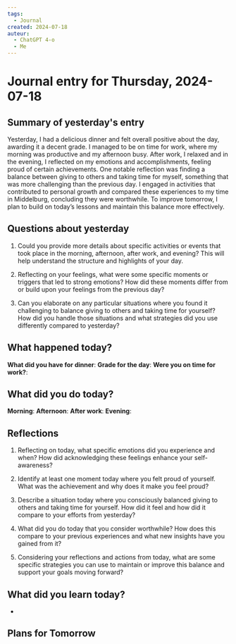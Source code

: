 ```yaml
---
tags:
  - Journal
created: 2024-07-18
auteur:
  - ChatGPT 4-o
  - Me
---
```

# Journal entry for Thursday, 2024-07-18

## Summary of yesterday's entry

Yesterday, I had a delicious dinner and felt overall positive about the day, awarding it a decent grade. I managed to be on time for work, where my morning was productive and my afternoon busy. After work, I relaxed and in the evening, I reflected on my emotions and accomplishments, feeling proud of certain achievements. One notable reflection was finding a balance between giving to others and taking time for myself, something that was more challenging than the previous day. I engaged in activities that contributed to personal growth and compared these experiences to my time in Middelburg, concluding they were worthwhile. To improve tomorrow, I plan to build on today’s lessons and maintain this balance more effectively.

## Questions about yesterday

1. Could you provide more details about specific activities or events that took place in the morning, afternoon, after work, and evening? This will help understand the structure and highlights of your day.

2. Reflecting on your feelings, what were some specific moments or triggers that led to strong emotions? How did these moments differ from or build upon your feelings from the previous day?

3. Can you elaborate on any particular situations where you found it challenging to balance giving to others and taking time for yourself? How did you handle those situations and what strategies did you use differently compared to yesterday?

## What happened today?

**What did you have for dinner**: 
**Grade for the day**: 
**Were you on time for work?**:

## What did you do today?

**Morning**: 
**Afternoon**: 
**After work**: 
**Evening**: 

## Reflections

1. Reflecting on today, what specific emotions did you experience and when? How did acknowledging these feelings enhance your self-awareness?

2. Identify at least one moment today where you felt proud of yourself. What was the achievement and why does it make you feel proud?

3. Describe a situation today where you consciously balanced giving to others and taking time for yourself. How did it feel and how did it compare to your efforts from yesterday?

4. What did you do today that you consider worthwhile? How does this compare to your previous experiences and what new insights have you gained from it?

5. Considering your reflections and actions from today, what are some specific strategies you can use to maintain or improve this balance and support your goals moving forward?

## What did you learn today?

- 

## Plans for Tomorrow
